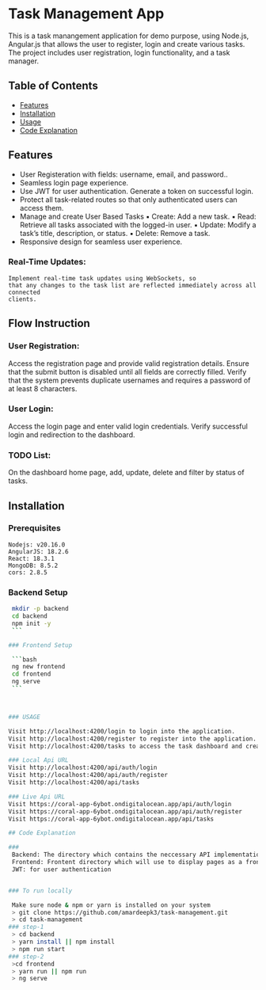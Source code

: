 # Task Management App

This is a task manangement application for demo purpose, using Node.js, Angular.js that allows the user to register, login and create various tasks. The project includes user registration, login functionality, and a task manager.

## Table of Contents

- [Features](#features)
- [Installation](#installation)
- [Usage](#usage)
- [Code Explanation](#code-explanation)


## Features

- User Registeration with fields: username, email, and password..
- Seamless login page experience.
- Use JWT for user authentication. Generate a token on successful login.
- Protect all task-related routes so that only authenticated users can access them.
- Manage and create User Based Tasks
    ▪ Create: Add a new task. 
    ▪ Read: Retrieve all tasks associated with the logged-in user. 
    ▪ Update: Modify a task’s title, description, or status. 
    ▪ Delete: Remove a task.
- Responsive design for seamless user experience.
### Real-Time Updates: 
    Implement real-time task updates using WebSockets, so 
    that any changes to the task list are reflected immediately across all connected 
    clients. 


## Flow Instruction
### User Registration:
Access the registration page and provide valid registration details. Ensure that the submit button is disabled until all fields are correctly filled. Verify that the system prevents duplicate usernames and requires a password of at least 8 characters.

### User Login:
Access the login page and enter valid login credentials. Verify successful login and redirection to the dashboard.

### TODO List:
On the dashboard home page, add, update, delete and filter by status of tasks.

## Installation

### Prerequisites

    Nodejs: v20.16.0
    AngularJS: 18.2.6
    React: 18.3.1
    MongoDB: 8.5.2
    cors: 2.8.5

### Backend Setup

   ```bash
    mkdir -p backend
    cd backend
    npm init -y
    ```

### Frontend Setup

    ```bash
    ng new frontend
    cd frontend
    ng serve
    ```



### USAGE

Visit http://localhost:4200/login to login into the application.
Visit http://localhost:4200/register to register into the application.
Visit http://localhost:4200/tasks to access the task dashboard and create user tasks.

### Local Api URL
Visit http://localhost:4200/api/auth/login
Visit http://localhost:4200/api/auth/register
Visit http://localhost:4200/api/tasks

### Live Api URL
Visit https://coral-app-6ybot.ondigitalocean.app/api/auth/login
Visit https://coral-app-6ybot.ondigitalocean.app/api/auth/register
Visit https://coral-app-6ybot.ondigitalocean.app/api/tasks

## Code Explanation

### 
    Backend: The directory which contains the neccessary API implementation
    Frontend: Frontent directory which will use to display pages as a frontend.
    JWT: for user authentication


### To run locally

    Make sure node & npm or yarn is installed on your system
    > git clone https://github.com/amardeepk3/task-management.git
    > cd task-management
### step-1
    > cd backend 
    > yarn install || npm install
    > npm run start
### step-2
    >cd frontend
    > yarn run || npm run
    > ng serve
